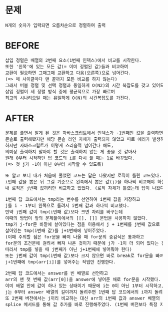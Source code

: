 # 문제

<pre>
N개의 숫자가 입력되면 오름차순으로 정렬하여 출력
</pre>

# BEFORE

<pre>
삽입 정렬은 배열의 2번째 요소(1번째 인덱스)에서 비교를 시작한다.
또한 '왼쪽'에 있는 모든 값(= 이미 정렬된 값)들과 비교하여
교환이 필요하면 그때그때 교환하고 다음(오른쪽)으로 넘어간다.
(=> 매 사이클마다 맨 끝까지 모든 비교를 하지 않는다)
그래서 버블 정렬 및 선택 정렬과 동일하게 O(N2)의 시간 복잡도를 갖고 있어도
삽입 정렬이 세 정렬 방식 중에 평균적으로 가장 빠르며
최고의 시나리오일 때는 유일하게 O(N)의 시간복잡도를 가진다.
</pre>

# AFTER

<pre>
문제를 풀면서 알게 된 것은 자바스크립트에서 인덱스가 -1번째인 값을 출력하면 배열에 없는('-1') 값인데도 아무 에러가 안 난다는 것이었다.
콘솔로 출력해봤지만 해당 콘솔 라인 자체가 출력되지 않았고 따로 에러가 발생하지도 않았다.
하지만 자바스크립트가 이렇게 스리슬쩍 넘어간다 해도,
의미상 출력하지 말아야 할 것은 출력하지 않는 게 좋을 것 같아사
원래 0부터 시작하던 답 코드의 i를 다시 풀 때는 1로 바꾸었다.
(=> 첫 j가 -1이 아닌 0부터 시작할 수 있도록)

또 알고 보니 내가 처음에 풀었던 코드는 답은 나왔지만 로직이 틀린 코드였다.
i번째 값을 뽑은 뒤 그걸 기준으로 왼쪽에서 뽑은 값(j)을 하나씩 비교해야 하는데
내 로직은 j번째 값끼리만 비교하고 있었다. (로직 자체가 틀렸는데 답이 나왔다 신기..)

1번째 답 코드에서는 tmp라는 변수를 선언하여 i번째 값을 저장하고
j를 i - 1부터 왼쪽으로 돌려서 i번째 값과 하나씩 비교했다. 
만약 j번째 값이 tmp(i번째 값)보다 크면 자리를 바꾸는데
이때의 방법이 앞의 문제풀이에서의 [[], []] 문법을 사용하지 않았다.
tmp가 j-for문 바깥에 살아있다는 점을 이용해서 j + 1번째를 j번째 값으로 덮어씌운 뒤 
살아있는 tmp(i번째 값)를 j+1번째에 넣어주었다.
(이때 주의할 점은 for문을 빠져 나올 때 for문의 증감식은 통과하고 
for문의 조건문에 걸려서 빠져 나온 것이기 때문에 j가 -1이 더 되어 있다는 점이다. 
따라서 tmp를 넣을 때 j번째가 아닌 j+1번째에 넣어줘야 한다)
또는 j번째 값이 tmp(i번째 값)보다 크지 않으면 바로 break로 for문을 빠져나오고
j+1번째에 tmp(arr[i])를 넣어주는 작업만 진행한다.

2번째 답 코드에서는 answer를 빈 배열로 선언하고
arr의 맨 첫 번째 값(arr[0])을 answer에 넣어준 채로 for문을 시작했다.
이미 배열 안에 값이 하나 있는 상태이기 때문에 i는 0이 아닌 1부터 시작하고,
j는 0부터 answer 배열의 길이까지 돌려주면 1번째 답 코드에서의 i까지 돌려주는 것이나 마찬가지가 된다.
또 2번째 버전에서는 j끼리 비교하는 대신 arr의 i번째 값과 answer 배열의 j번째 값을 비교헤주고 있었고,
splice 메서드를 통해 값 추가를 바로 진행해주었다. (1번째 버전보다 특정 자리에 값을 추가하는 과정이 좀 더 간단한 느낌이다)
</pre>

